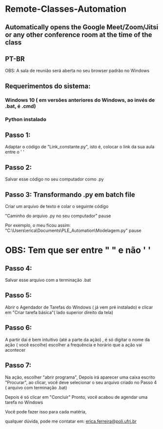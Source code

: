 # Remote-Classes-Automation
## Automatically opens the Google Meet/Zoom/Jitsi or any other conference room at the time of the class

## PT-BR

OBS: A sala de reunião será aberta no seu browser padrão no Windows

## Requerimentos do sistema:

### Windows 10 ( em versões anteriores do Windows, ao invés de .bat, é .cmd)
### Python instalado

## Passo 1:
Adaptar o código de "Link_constante.py", isto é, colocar o link da sua aula entre o ' '

## Passo 2:
Salvar esse código no seu computador como .py

## Passo 3: Transformando .py em batch file
Criar um arquivo de texto e colar o seguinte código

"Caminho do arquivo .py no seu computador"
pause

Por exemplo, o meu ficou assim:
"C:\Users\erica\Documents\PLE_Automation\Modelagem.py"
pause

# OBS: Tem que ser entre " " e não ' '

## Passo 4:
Salvar esse arquivo com a terminação .bat

## Passo 5:
Abrir o Agendador de Tarefas do Windows ( já vem pré instalado) 
e clicar em "Criar tarefa básica"( lado superior direito da tela)

## Passo 6: 
A partir daí é bem intuitivo (até a parte da ação) , 
é só digitar o nome da ação ( você escolhe)
escolher a frequência e horário que a ação vai acontecer

## Passo 7:
Na ação, escolher "abrir programa",
Depois irá aparecer uma caixa escrito "Procurar",
ao clicar, você deve selecionar o seu arquivo criado no Passo 4 ( arquivo com terminação .bat)

Depois é só clicar em "Concluir"
Pronto, você acabou de agendar uma tarefa no Windows

Você pode fazer isso para cada matéria, 

qualquer dúvida, pode me contatar em: erica.ferreira@poli.ufrj.br





